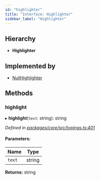 ```yaml
---
id: "highlighter"
title: "Interface: Highlighter"
sidebar_label: "Highlighter"
---
```


## Hierarchy

* **Highlighter**

## Implemented by

* [NullHighlighter](../classes/nullhighlighter.md)

## Methods

### highlight

▸ **highlight**(`text`: string): string

*Defined in [packages/core/src/typings.ts:401](https://github.com/mikro-orm/mikro-orm/blob/8766baa31/packages/core/src/typings.ts#L401)*

#### Parameters:

Name | Type |
------ | ------ |
`text` | string |

**Returns:** string
